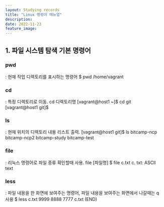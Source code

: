 ```yaml
---
layout: Studying records
title: "Linux 명령어 매뉴얼"
description: 
date: 2022-11-23
feature_image: 
---
```


## 1. 파일 시스템 탐색 기본 명령어
### pwd
: 현재 작업 디렉토리를 표시하는 명령어
$ pwd
 /home/vagrant

### cd
: 특정 디렉토리로 이동. cd 디렉토리명
[vagrant@host1 ~]$ cd git
[vagrant@host1 git]$

### ls 
: 현재 위치의 디렉토리 내용 리스트 출력.
[vagrant@host1 git]$ ls
bitcamp-ncp  bitcamp-ncp2  bitcamp-study  bitcamp-test

### file
: 리눅스 명령어로 파일 종류 확인할때 사용. file [파일명]
$ file c.txt
 c. txt: ASCll text

### less
: 파일 내용을 한 화면에 보여주는 명령어, 파일 내용을 보여주는 화면에서 나갈때는 q 사용
$ less c.txt
 9999
 8888
 7777
 c.txt (END)

